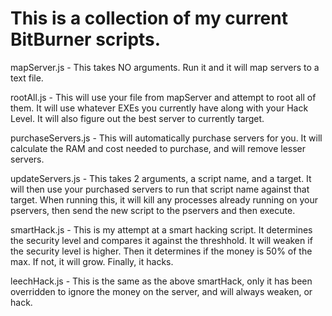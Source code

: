 # This is a collection of my current BitBurner scripts.

mapServer.js - This takes NO arguments.  Run it and it will map servers to a text file.

rootAll.js - This will use your file from mapServer and attempt to root all of them.
             It will use whatever EXEs you currently have along with your Hack Level.
             It will also figure out the best server to currently target.

purchaseServers.js - This will automatically purchase servers for you.  It will calculate
                     the RAM and cost needed to purchase, and will remove lesser servers.

updateServers.js - This takes 2 arguments, a script name, and a target.  It will then use
                   your purchased servers to run that script name against that target.
                   When running this, it will kill any processes already running on your
                   pservers, then send the new script to the pservers and then execute.

smartHack.js - This is my attempt at a smart hacking script.  It determines the security 
               level and compares it against the threshhold.  It will weaken if the 
               security level is higher.  Then it determines if the money is 50% of the 
               max.  If not, it will grow.  Finally, it hacks.

leechHack.js - This is the same as the above smartHack, only it has been overridden to 
               ignore the money on the server, and will always weaken, or hack.
